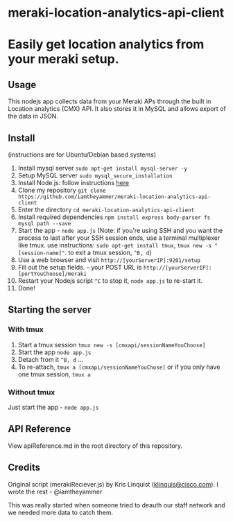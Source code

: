 # meraki-location-analytics-api-client

# Easily get location analytics from your meraki setup.

## Usage
This nodejs app collects data from your Meraki APs through the built in Location analytics (CMX) API. It also stores it in MySQL and allows export of the data in JSON.

## Install
(instructions are for Ubuntu/Debian based systems)

1. Install mysql server `sudo apt-get install mysql-server -y`
2. Setup MySQL server `sudo mysql_secure_installation`
3. Install Node.js: follow instructions [here](https://nodejs.org/en/download/package-manager/)
4. Clone my repository `git clone https://github.com/iamtheyammer/meraki-location-analytics-api-client`
5. Enter the directory `cd meraki-location-analytics-api-client`
6. Install required dependencies `npm install express body-parser fs mysql path --save`
7. Start the app - `node app.js`
(Note: if you're using SSH and you want the process to last after your SSH session ends, use a terminal multiplexer like tmux. use instructions: `sudo apt-get install tmux`, `tmux new -s "[session-name]"`. to exit a tmux session, `^B, d`)
8. Use a web browser and visit `http://[yourServerIP]:9201/setup`
9. Fill out the setup fields. - your POST URL is `http://[yourServerIP]:[portYouChoose]/meraki`
10. Restart your Nodejs script `^C` to stop it, `node app.js` to re-start it.
11. Done!


## Starting the server

### With tmux
1. Start a tmux session `tmux new -s [cmxapi/sessionNameYouChoose]`
2. Start the app `node app.js`
3. Detach from it `^B, d`
...
4. To re-attach, `tmux a [cmxapi/sessionNameYouChose]` or if you only have one tmux session, `tmux a`

### Without tmux
Just start the app - `node app.js`

## API Reference
View apiReference.md in the root directory of this repository.

## Credits
Original script (merakiReciever.js) by Kris Linquist (klinquis@cisco.com).
I wrote the rest - @iamtheyammer

This was really started when someone tried to deauth our staff network and we needed more data to catch them.
